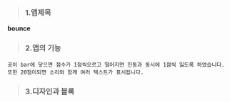 >### 1.앱제목

**bounce**

>### 2.앱의 기능
```
공이 bar에 닿으면 점수가 1점씩오르고 떨어지면 진동과 동시에 1점씩 잃도록 하였습니다.
또한 20점이되면 소리와 함께 여러 텍스트가 표시됩니다.
```

>### 3.디자인과 블록
